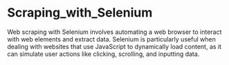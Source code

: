# Scraping_with_Selenium
Web scraping with Selenium involves automating a web browser to interact with web elements and extract data. Selenium is particularly useful when dealing with websites that use JavaScript to dynamically load content, as it can simulate user actions like clicking, scrolling, and inputting data.
